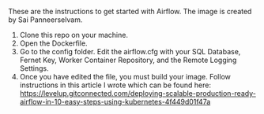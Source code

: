 These are the instructions to get started with Airflow. The image is created by Sai Panneerselvam. 

1) Clone this repo on your machine.
2) Open the Dockerfile. 
3) Go to the config folder. Edit the airflow.cfg with your SQL Database, Fernet Key, Worker Container Repository, and the Remote Logging Settings.
4) Once you have edited the file, you must build your image. Follow instructions in this article I wrote which can be found here: https://levelup.gitconnected.com/deploying-scalable-production-ready-airflow-in-10-easy-steps-using-kubernetes-4f449d01f47a

